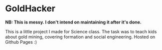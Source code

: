 # GoldHacker
**NB: This is messy. I don't intend on maintaining it after it's done.**

This is a little project I made for Science class. The task was to teach kids about gold mining, covering formation and social engineering.
Hosted on Github Pages :)
